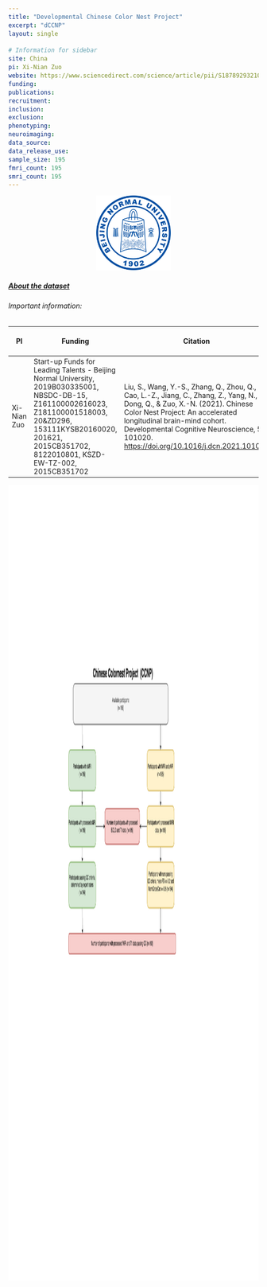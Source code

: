 ```yaml
---
title: "Developmental Chinese Color Nest Project"
excerpt: "dCCNP"
layout: single

# Information for sidebar
site: China
pi: Xi-Nian Zuo
website: https://www.sciencedirect.com/science/article/pii/S1878929321001109
funding: 
publications:
recruitment:
inclusion:
exclusion:
phenotyping:
neuroimaging:
data_source:
data_release_use:
sample_size: 195
fmri_count: 195
smri_count: 195
---
```


<div style="text-align: center;">
     <img src="/assets/images/logos/beijing_normal_university.png" width="150" height="150" />
</div>

##### [About the dataset](https://www.sciencedirect.com/science/article/pii/S1878929321001109)

###### Important information:

| PI | Funding | Citation |  Website | Average age | % Female | Mean Overall Psychopathology (Mean) | Mean Overall Psychopathology (SD) | % Right Handed
| -- | -- | -- |  -- | -- | -- | -- | -- | --
| Xi-Nian Zuo | Start-up Funds for Leading Talents - Beijing Normal University, 2019B030335001, NBSDC-DB-15, Z161100002616023, Z181100001518003, 20&ZD296, 153111KYSB20160020, 201621, 2015CB351702, 8122010801, KSZD-EW-TZ-002, 2015CB351702 | Liu, S., Wang, Y.-S., Zhang, Q., Zhou, Q., Cao, L.-Z., Jiang, C., Zhang, Z., Yang, N., Dong, Q., & Zuo, X.-N. (2021). Chinese Color Nest Project: An accelerated longitudinal brain-mind cohort. Developmental Cognitive Neuroscience, 52, 101020. https://doi.org/10.1016/j.dcn.2021.101020 |  [Website](https://www.sciencedirect.com/science/article/pii/S1878929321001109) | 11.9 | 52 | -0.45 | 0.82 | 95

<div style="text-align: left;">
     <img src="/assets/images/flowcharts/CCNP_Flowchart.png" width="1600" height="1600" />
</div> 

